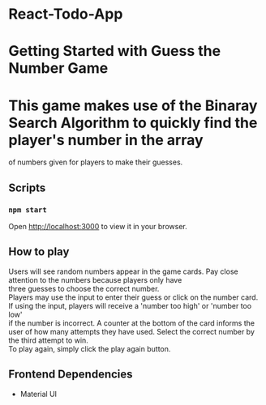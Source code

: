 # React-Todo-App

# Getting Started with Guess the Number Game

# This game makes use of the Binaray Search Algorithm to quickly find the player's number in the array <br /> 
of numbers given for players to make their guesses. 

## Scripts

### `npm start`
Open [http://localhost:3000](http://localhost:3000) to view it in your browser.

## How to play
Users will see random numbers appear in the game cards. Pay close attention to the numbers because players only have <br />
three guesses to choose the correct number. <br />
Players may use the input to enter their guess or click on the number card. If using the input, players will receive a 'number too high' or 'number too low' <br />
if the number is incorrect. A counter at the bottom of the card informs the user of how many attempts they have used. Select the correct number by the third attempt to win. <br />
To play again, simply click the play again button.

## Frontend Dependencies
* Material UI
